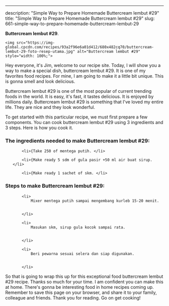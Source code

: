 ---
description: "Simple Way to Prepare Homemade Buttercream lembut #29"
title: "Simple Way to Prepare Homemade Buttercream lembut #29"
slug: 661-simple-way-to-prepare-homemade-buttercream-lembut-29

<p>
	<strong>Buttercream lembut #29</strong>. 
	
</p>
<p>
	
	<img src="https://img-global.cpcdn.com/recipes/93a2f96e6a01d412/680x482cq70/buttercream-lembut-29-foto-resep-utama.jpg" alt="Buttercream lembut #29" style="width: 100%;">
	
	
</p>
<p>
	Hey everyone, it's Jim, welcome to our recipe site. Today, I will show you a way to make a special dish, buttercream lembut #29. It is one of my favorites food recipes. For mine, I am going to make it a little bit unique. This is gonna smell and look delicious.
</p>
	
<p>
	Buttercream lembut #29 is one of the most popular of current trending foods in the world. It is easy, it's fast, it tastes delicious. It is enjoyed by millions daily. Buttercream lembut #29 is something that I've loved my entire life. They are nice and they look wonderful.
</p>
<p>
	
</p>

<p>
To get started with this particular recipe, we must first prepare a few components. You can cook buttercream lembut #29 using 3 ingredients and 3 steps. Here is how you cook it.
</p>

<h3>The ingredients needed to make Buttercream lembut #29:</h3>

<ol>
	
		<li>{Take 250 of mentega putih. </li>
	
		<li>{Make ready 5 sdm of gula pasir +50 ml air buat sirup. </li>
	
		<li>{Make ready 1 sachet of skm. </li>
	
</ol>
<p>
	
</p>

<h3>Steps to make Buttercream lembut #29:</h3>

<ol>
	
		<li>
			Mixer mentega putih sampai mengembang kurleb 15-20 menit.
			
			
		</li>
	
		<li>
			Masukan skm, sirup gula kocok sampai rata.
			
			
		</li>
	
		<li>
			Beri pewarna sesuai selera dan siap digunakan.
			
			
		</li>
	
</ol>

<p>
	
</p>

<p>
	So that is going to wrap this up for this exceptional food buttercream lembut #29 recipe. Thanks so much for your time. I am confident you can make this at home. There's gonna be interesting food in home recipes coming up. Remember to save this page on your browser, and share it to your family, colleague and friends. Thank you for reading. Go on get cooking!
</p>
